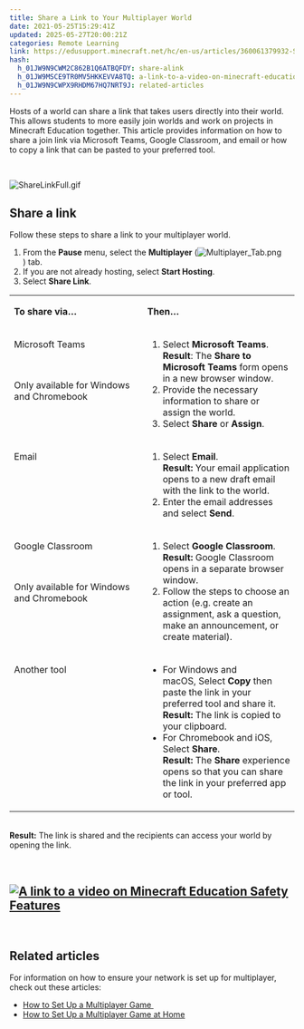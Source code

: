 ```yaml
---
title: Share a Link to Your Multiplayer World
date: 2021-05-25T15:29:41Z
updated: 2025-05-27T20:00:21Z
categories: Remote Learning
link: https://edusupport.minecraft.net/hc/en-us/articles/360061379932-Share-a-Link-to-Your-Multiplayer-World
hash:
  h_01JW9N9CWM2C862B1Q6ATBQFDY: share-alink
  h_01JW9MSCE9TR0MV5HKKEVVA8TQ: a-link-to-a-video-on-minecraft-education-safety-features
  h_01JW9N9CWPX9RHDM67HQ7NRT9J: related-articles
---
```


Hosts of a world can share a link that takes users directly into their world. This allows students to more easily join worlds and work on projects in Minecraft Education together. This article provides information on how to share a join link via Microsoft Teams, Google Classroom, and email or how to copy a link that can be pasted to your preferred tool. 

 

![ShareLinkFull.gif](https://edusupport.minecraft.net/hc/article_attachments/360096435472)

## Share a link 

Follow these steps to share a link to your multiplayer world. 

1.  From the **Pause** menu, select the **Multiplayer** (![Multiplayer_Tab.png](https://edusupport.minecraft.net/hc/article_attachments/360096400611)) tab. 
2.  If you are not already hosting, select **Start Hosting**. 
3.  Select **Share Link**. 

<table data-border="1" data-tablestyle="MsoTableGrid" data-tablelook="1184" aria-rowcount="5">
<colgroup>
<col style="width: 50%" />
<col style="width: 50%" />
</colgroup>
<tbody>
<tr aria-rowindex="1">
<td style="width: 170px" data-celllook="0"><p><strong>To share via…</strong> </p></td>
<td style="width: 507px" data-celllook="0"><p><strong>Then…</strong> </p></td>
</tr>
<tr aria-rowindex="2">
<td style="width: 507px; vertical-align: top" data-celllook="0"><p>Microsoft Teams </p>
<p> </p>
<p>Only available for Windows and Chromebook </p></td>
<td style="width: 507px; vertical-align: top" data-celllook="0"><ol>
<li>Select <strong>Microsoft Teams</strong>. <br />
<strong>Result</strong>: The <strong>Share to Microsoft Teams</strong> form opens in a new browser window. </li>
<li>Provide the necessary information to share or assign the world. </li>
<li>Select <strong>Share</strong> or <strong>Assign</strong>. </li>
</ol></td>
</tr>
<tr aria-rowindex="3">
<td style="width: 507px; vertical-align: top" data-celllook="0"><p>Email </p></td>
<td style="width: 507px; vertical-align: top" data-celllook="0"><ol>
<li>Select <strong>Email</strong>. <br />
<strong>Result:</strong> Your email application opens to a new draft email with the link to the world. </li>
<li>Enter the email addresses and select <strong>Send</strong>. </li>
</ol></td>
</tr>
<tr aria-rowindex="4">
<td style="width: 507px; vertical-align: top" data-celllook="0"><p>Google Classroom </p>
<p> </p>
<p>Only available for Windows and Chromebook </p></td>
<td style="width: 507px; vertical-align: top" data-celllook="0"><ol>
<li>Select <strong>Google Classroom</strong>. <br />
<strong>Result:</strong> Google Classroom opens in a separate browser window. </li>
<li>Follow the steps to choose an action (e.g. create an assignment, ask a question, make an announcement, or create material).  </li>
</ol></td>
</tr>
<tr aria-rowindex="5">
<td style="width: 507px; vertical-align: top" data-celllook="0"><p>Another tool </p>
<p> </p></td>
<td style="width: 507px; vertical-align: top" data-celllook="0"><ul>
<li>For Windows and macOS, Select <strong>Copy</strong> then paste the link in your preferred tool and share it. <br />
<strong>Result:</strong> The link is copied to your clipboard. </li>
<li>For Chromebook and iOS, Select <strong>Share</strong>. <br />
<strong>Result:</strong> The <strong>Share </strong>experience opens so that you can share the link in your preferred app or tool. </li>
</ul></td>
</tr>
</tbody>
</table>

   
**Result:** The link is shared and the recipients can access your world by opening the link. 

 

## [**![A link to a video on Minecraft Education Safety Features](https://edusupport.minecraft.net/hc/article_attachments/37888212266388)**](https://www.youtube.com/watch?v=XGyx-5vKBvI)

 

## Related articles 

For information on how to ensure your network is set up for multiplayer, check out these articles: 

- [How to Set Up a Multiplayer Game ](https://aka.ms/MEEMultiplayer)
- [How to Set Up a Multiplayer Game at Home](https://aka.ms/MEEMultiplayerAtHome)
